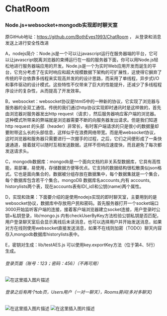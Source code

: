 # ChatRoom
### Node.js+websocket+mongodb实现即时聊天室

原GitHub地址：https://github.com/BothEyes1993/ChatRoom ， 从登录和消息发送上进行安全性改进

A，nodejs简介：Node.js是一个可以让javascript运行在服务器端的平台，它可以让javascript脱离浏览器的束缚运行在一般的服务器下面，你可以用Node.js轻松地进行服务器端应用的开发。Node.js是一个为实时Web应用开发而诞生的平台，它充分考虑了在实时响应和超大规模数据下架构的可扩展性，这使得它摒弃了传统的平台依靠多线程来实现高并发的的设计思路，而采用了单线程，异步式I/O和事件驱动的设计模式。这些特性不仅带来了巨大的性能提升，还减少了多线程程序设计的复杂性，从而提高了开发效率。

B，websocket：websocket协议是html5中的一种新的协议，它实现了浏览器与服务器的全双工通信。传统的我们通过http协议实现即时通讯时是这样做的，首先由浏览器对服务器发出http request（请求），然后服务器响应客户端的浏览器。这种模式所带来的弊端就是浏览器需要不断的向服务器发出请求。但是我们知道http request 的头部（header）非常长，有时客户端请求的只是很小的数据量却要附带这么长的头部信息，这样似乎在浪费网络带宽。而是用websocket协议，这时浏览器和服务器只需要进行一次握手的过程，之后，它们之间便形成了一条快速通道，接着就可以随时互相发送数据。这样不但响应速度快，而且避免了每次都发送请求头。

C，mongodb数据库：mongodb是一个面向文档的非关系型数据库，它具有高性能，易部署，易使用，存储数据方便等优点。它支持的数据结构很松散类似json格式。它也是面向集合的，数据被分组存放在数据集中，每个数据集就是一个集合，每个数据库包含若干个集合。mongoDB 数据库名accounts,内有 accounts, historylists两个表，现在accounts表有ID(\_id)和公钥(name)两个属性。

D，实现和效果：下面要介绍的是使用nodejs实现的即时聊天室，主要用到的是websocket协议，数据库中存放用户民和密码。首先服务器打开一个socket端口3000开始监听客户端的连接，接着客户端浏览器建立socket连接，用户登录时公钥+私钥登录，lib/mongo.js 内有checkUserByKey方法检验公钥私钥是否匹配，用户登录聊天室后会显示离线后未读消息，也可以选择用户并开始发送消息，如果对方在线则使用websocket直接发送消息，如果不在线则加密（TODO）聊天内容存入mongodb数据库historylists表中。

E，密钥对生成：lib/testAES.js 可以使用key.exportKey方法（位于第4、5行）生成。

###### 登录页面（账号：123；密码：456）（不再可用）
![在这里插入图片描述](https://img-blog.csdnimg.cn/20190127142958327.png?x-oss-process=image/watermark,type_ZmFuZ3poZW5naGVpdGk,shadow_10,text_aHR0cHM6Ly9ibG9nLmNzZG4ubmV0L3UwMTA2MzMyNjY=,size_16,color_FFFFFF,t_70)

###### 登录之后有两个tab页，Users用户（一对一聊天），Rooms房间(多对多聊天)
![在这里插入图片描述](https://img-blog.csdnimg.cn/20190127143205818.png?x-oss-process=image/watermark,type_ZmFuZ3poZW5naGVpdGk,shadow_10,text_aHR0cHM6Ly9ibG9nLmNzZG4ubmV0L3UwMTA2MzMyNjY=,size_16,color_FFFFFF,t_70)
![在这里插入图片描述](https://img-blog.csdnimg.cn/20190127143231537.png?x-oss-process=image/watermark,type_ZmFuZ3poZW5naGVpdGk,shadow_10,text_aHR0cHM6Ly9ibG9nLmNzZG4ubmV0L3UwMTA2MzMyNjY=,size_16,color_FFFFFF,t_70)
